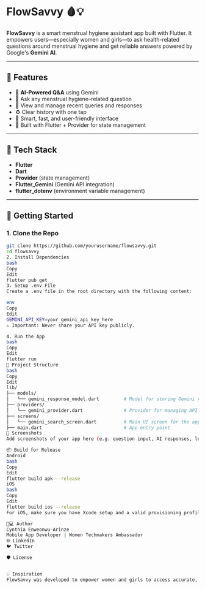 # FlowSavvy 🩸💡

**FlowSavvy** is a smart menstrual hygiene assistant app built with Flutter. It empowers users—especially women and girls—to ask health-related questions around menstrual hygiene and get reliable answers powered by Google's **Gemini AI**.

---

## 🚀 Features

- 🤖 **AI-Powered Q&A** using Gemini
- 💬 Ask any menstrual hygiene–related question
- 🔄 View and manage recent queries and responses
- ♻️ Clear history with one tap
- 🧠 Smart, fast, and user-friendly interface
- 🎯 Built with Flutter + Provider for state management

---

## 🧱 Tech Stack

- **Flutter**
- **Dart**
- **Provider** (state management)
- **Flutter_Gemini** (Gemini API integration)
- **flutter_dotenv** (environment variable management)

---

## 📲 Getting Started

### 1. Clone the Repo

```bash
git clone https://github.com/yourusername/flowsavvy.git
cd flowsavvy
2. Install Dependencies
bash
Copy
Edit
flutter pub get
3. Setup .env File
Create a .env file in the root directory with the following content:

env
Copy
Edit
GEMINI_API_KEY=your_gemini_api_key_here
⚠️ Important: Never share your API key publicly.

4. Run the App
bash
Copy
Edit
flutter run
📁 Project Structure
bash
Copy
Edit
lib/
├── models/
│   └── gemini_response_model.dart         # Model for storing Gemini responses
├── providers/
│   └── gemini_provider.dart               # Provider for managing API and state
├── screens/
│   └── gemini_search_screen.dart          # Main UI screen for the app
├── main.dart                              # App entry point
📸 Screenshots
Add screenshots of your app here (e.g. question input, AI responses, loading state).

📦 Build for Release
Android
bash
Copy
Edit
flutter build apk --release
iOS
bash
Copy
Edit
flutter build ios --release
For iOS, make sure you have Xcode setup and a valid provisioning profile.

👩💻 Author
Cynthia Enweonwu-Arinze
Mobile App Developer | Women Techmakers Ambassador
🌐 LinkedIn
🐦 Twitter

🛡 License


💡 Inspiration
FlowSavvy was developed to empower women and girls to access accurate, stigma-free information about menstrual hygiene. By leveraging AI, we aim to provide a safe, inclusive, and smart way to stay informed.
